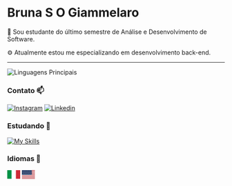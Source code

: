 <h1>Bruna S O Giammelaro</h1>

📓 Sou estudante do último semestre de Análise e Desenvolvimento de Software.

⚙️ Atualmente estou me especializando em desenvolvimento back-end.
 ___
![Linguagens Principais](https://github-readme-stats.vercel.app/api/top-langs/?username=brunagiammelaro&show_icons=true&theme=radical)
### Contato 📫
[![Instagram](https://img.shields.io/badge/instagram-E4405F?style=for-the-badge&logo=instagram&logoColor=white)](https://www.instagram.com/brunasso94/)
[![Linkedin](https://img.shields.io/badge/Linkedin-0077B5?style=for-the-badge&logo=linkedin&logoColor=white)](https://www.linkedin.com/in/bruna-giammelaro/)
   

### Estudando  🔭
[![My Skills](https://skillicons.dev/icons?i=html,css,js,react,nodejs,postgres)](https://skillicons.dev)

### Idiomas 💬
<img height="20" width="30" src="https://raw.githubusercontent.com/lipis/flag-icons/20abcf34eaecc2adac6cb290f8cecf52fa7ad8b7/flags/1x1/it.svg" target="_blank"></a>
<img height="20" width="30" src="https://raw.githubusercontent.com/lipis/flag-icons/20abcf34eaecc2adac6cb290f8cecf52fa7ad8b7/flags/1x1/us.svg" target="_blank"></a>

<!--
**brunagiammelaro/brunagiammelaro** is a ✨ _special_ ✨ repository because its `README.md` (this file) appears on your GitHub profile.

Here are some ideas to get you started:

- 🔭 I’m currently working on ...
- 🌱 I’m currently learning ...
- 👯 I’m looking to collaborate on ...
- 🤔 I’m looking for help with ...
- 💬 Ask me about ...
- 📫 How to reach me: ...
- 😄 Pronouns: ...
- ⚡ Fun fact: ...
-->
